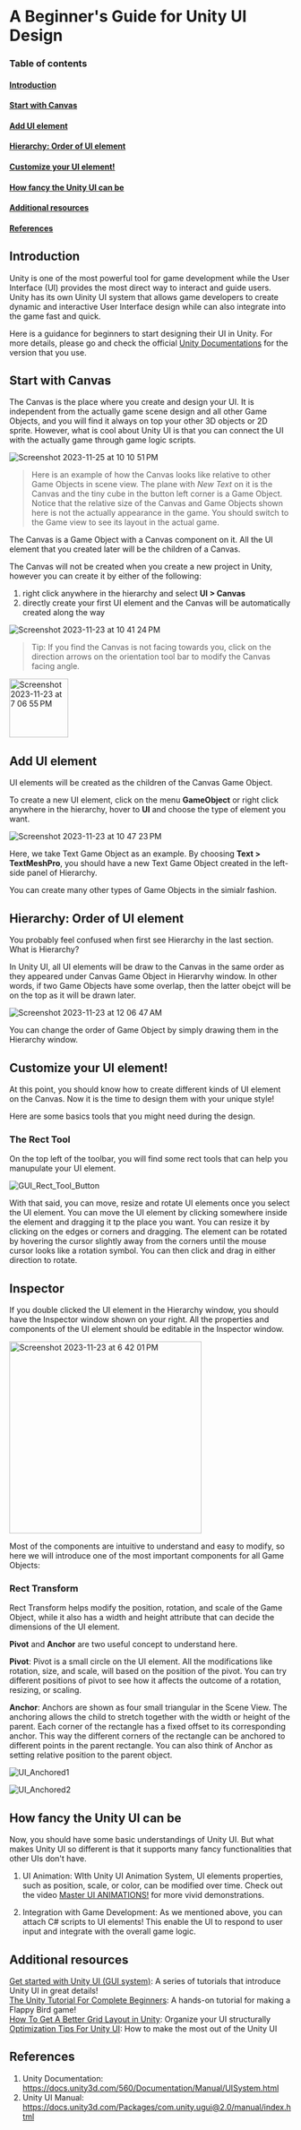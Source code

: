 # A Beginner's Guide for Unity UI Design

### Table of contents
#### [Introduction](#introduction)
#### [Start with Canvas](#start-with-canvas)
#### [Add UI element](#add-ui-element)
#### [Hierarchy: Order of UI element](#hierarchy-order-of-ui-element)
#### [Customize your UI element!](#customize-your-ui-element)
#### [How fancy the Unity UI can be](#how-fancy-the-unity-ui-can-be)
#### [Additional resources](#additional-resources)
#### [References](#references)

## Introduction

Unity is one of the most powerful tool for game development while the User Interface (UI) 
provides the most direct way to interact and guide users. Unity has its own Uinity UI system that allows game developers to create dynamic and interactive User Interface design while can also integrate into the game fast and quick.

Here is a guidance for beginners to start designing their UI in Unity. For more details, please go and check the official [Unity Documentations](https://docs.unity3d.com/2023.3/Documentation/Manual/UIToolkits.html) for the version that you use.

## Start with Canvas

The Canvas is the place where you create and design your UI. It is independent from the actually game scene design and all other Game Objects, and you will find it always on top your other 3D objects or 2D sprite. However, what is cool about Unity UI is that you can connect the UI with the actually game through game logic scripts.

![Screenshot 2023-11-25 at 10 10 51 PM](https://github.com/arielchen07/learning-software-engineering.github.io/assets/105243552/af7b47a8-175d-4008-bc91-ddda181198ee)
> Here is an example of how the Canvas looks like relative to other Game Objects in scene view. The plane with *New Text* on it is the Canvas and the tiny cube in the button left corner is a Game Object. Notice that the relative size of the Canvas and Game Objects shown here is not the actually appearance in the game. You should switch to the Game view to see its layout in the actual game.

The Canvas is a Game Object with a Canvas component on it. All the UI element that you created later will be the children of a Canvas.

The Canvas will not be created when you create a new project in Unity, however you can create it by either of the following:
1. right click anywhere in the hierarchy and select **UI > Canvas**
2. directly create your first UI element and the Canvas will be automatically created along the way

![Screenshot 2023-11-23 at 10 41 24 PM](https://github.com/arielchen07/learning-software-engineering.github.io/assets/105243552/89523047-c4bc-4cf5-af52-ef8d4fec8b67)

> Tip: If you find the Canvas is not facing towards you, click on the direction arrows on the orientation tool bar to modify the Canvas facing angle.
<img width="105" alt="Screenshot 2023-11-23 at 7 06 55 PM" src="https://github.com/arielchen07/learning-software-engineering.github.io/assets/105243552/db1220d1-d0ff-4516-a407-50ad58ad9cbc">

## Add UI element

UI elements will be created as the children of the Canvas Game Object.

To create a new UI element, click on the menu **GameObject** or right click anywhere in the hierarchy, hover to **UI** and choose the type of element you want. 

![Screenshot 2023-11-23 at 10 47 23 PM](https://github.com/arielchen07/learning-software-engineering.github.io/assets/105243552/9df58333-1d4c-4462-beda-23d9bed33d89)

Here, we take Text Game Object as an example. By choosing **Text > TextMeshPro**, you should have a new Text Game Object created in the left-side panel of Hierarchy.  

You can create many other types of Game Objects in the simialr fashion.

## Hierarchy: Order of UI element

You probably feel confused when first see Hierarchy in the last section. What is Hierarchy?

In Unity UI, all UI elements will be draw to the Canvas in the same order as they appeared under Canvas Game Object in Hierarvhy window. In other words, if two Game Objects have some overlap, then the latter obejct will be on the top as it will be drawn later.

![Screenshot 2023-11-23 at 12 06 47 AM](https://github.com/arielchen07/learning-software-engineering.github.io/assets/105243552/966981f3-0d0b-48cb-8ac2-56ed2e28ed22)

You can change the order of Game Object by simply drawing them in the Hierarchy window.

## Customize your UI element!

At this point, you should know how to create different kinds of UI element on the Canvas. Now it is the time to design them with your unique style!

Here are some basics tools that you might need during the design.

### The Rect Tool
On the top left of the toolbar, you will find some rect tools that can help you manupulate your UI element.

![GUI_Rect_Tool_Button](https://github.com/arielchen07/learning-software-engineering.github.io/assets/105243552/c0f7e468-d19f-43ee-9ba4-5f31230f9fb4)

With that said, you can move, resize and rotate UI elements once you select the UI element. You can move the UI element by clicking somewhere inside the element and dragging it tp the place you want. You can resize it by clicking on the edges or corners and dragging. The element can be rotated by hovering the cursor slightly away from the corners until the mouse cursor looks like a rotation symbol. You can then click and drag in either direction to rotate.

## Inspector

If you double clicked the UI element in the Hierarchy window, you should have the Inspector window shown on your right. All the properties and components of the UI element should be editable in the Inspector window.

<img width="343" alt="Screenshot 2023-11-23 at 6 42 01 PM" src="https://github.com/arielchen07/learning-software-engineering.github.io/assets/105243552/f64fe1d8-c602-4d20-ba19-f6a5085ffe8d">

Most of the components are intuitive to understand and easy to modify, so here we will introduce one of the most important components for all Game Objects:

### Rect Transform
Rect Transform helps modify the position, rotation, and scale of the Game Object, while it also has a width and height attribute that can decide the dimensions of the UI element.

**Pivot** and **Anchor** are two useful concept to understand here. 

**Pivot**: Pivot is a small circle on the UI element. All the modifications like rotation, size, and scale, will based on the position of the pivot. You can try different positions of pivot to see how it affects the outcome of a rotation, resizing, or scaling. 

**Anchor**: Anchors are shown as four small triangular in the Scene View. The anchoring allows the child to stretch together with the width or height of the parent. Each corner of the rectangle has a fixed offset to its corresponding anchor. This way the different corners of the rectangle can be anchored to different points in the parent rectangle. You can also think of Anchor as setting relative position to the parent object.

![UI_Anchored1](https://github.com/arielchen07/learning-software-engineering.github.io/assets/105243552/f29a495b-a757-4417-bc4e-b06cb6872cf1)

![UI_Anchored2](https://github.com/arielchen07/learning-software-engineering.github.io/assets/105243552/b0562aeb-a95a-4347-80f6-41d45ef03b27)

## How fancy the Unity UI can be

Now, you should have some basic understandings of Unity UI. But what makes Unity UI so different is that it supports many fancy functionalities that other UIs don't have.

1. UI Animation: WIth Unity UI Animation System, UI elements properties, such as position, scale, or color, can be modified over time. Check out the video [Master UI ANIMATIONS!](https://www.youtube.com/watch?v=YqMpVCPX2ls&list=PL1aAeF6bPTB5N-_01xjNIOg9_refqTxVv&index=16) for more vivid demonstrations.

2. Integration with Game Development: As we mentioned above, you can attach C# scripts to UI elements! This enable the UI to respond to user input and integrate with the overall game logic.

## Additional resources
[Get started with Unity UI (GUI system)](https://www.youtube.com/watch?v=xmR07iBW7zk&list=PL1aAeF6bPTB5N-_01xjNIOg9_refqTxVv&index=1): A series of tutorials that introduce Unity UI in great details!  
[The Unity Tutorial For Complete Beginners](https://www.youtube.com/watch?v=XtQMytORBmM): A hands-on tutorial for making a Flappy Bird game!  
[How To Get A Better Grid Layout in Unity](https://www.youtube.com/watch?v=CGsEJToeXmA&list=RDCMUCR35rzd4LLomtQout93gi0w&index=2): Organize your UI structurally  
[Optimization Tips For Unity UI](https://unity.com/how-to/unity-ui-optimization-tips): How to make the most out of the Unity UI 

## References
1. Unity Documentation: https://docs.unity3d.com/560/Documentation/Manual/UISystem.html  
2. Unity UI Manual: https://docs.unity3d.com/Packages/com.unity.ugui@2.0/manual/index.html  
